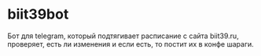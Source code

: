 # biit39bot

Бот для telegram, который подтягивает расписание с сайта biit39.ru, проверяет, есть ли изменения и если есть, то постит их в конфе шараги. 
